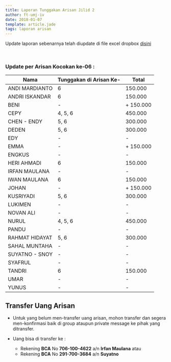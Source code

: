 ```yaml
---
title: Laporan Tunggakan Arisan Jilid 2
author: ft-umj-iv
date: 2018-01-07
template: article.jade
tags: laporan arisan
---
```


Update laporan sebenarnya telah diupdate di file excel dropbox [disini](https://www.dropbox.com/s/lqrvit24hfh3fot/Arisan%20UMJ%20TechInfo4%20Jilid%2002.xlsx?dl=0)

<br/>
<span class="more"></span>

### Update per Arisan Kocokan ke-06 :

|Nama									| Tunggakan di Arisan Ke- 	| Total 			| 
| -------------------	| ------------------------- | ----------- |
| ANDI MARDIANTO 			| 6							            | 150.000  		|
| ANDRI ISKANDAR 			| 6							            | 150.000  		|
| BENI 						    | -			  		              | + 150.000  		|
| CEPY 						    | 4, 5, 6			  		        | 450.000 		|
| CHEN - ENDY 				| 5, 6	  		              | 300.000 		|
| DEDEN 					    | 5, 6	  		              | 300.000 		|
| EDY 						    | -			  		              | -				 		|
| EMMA 						    | -							            | + 150.000  		|
| ENGKUS 					    | -			  		              | -				 		|
| HERI AHMADI 				| 6							            | 150.000  		|
| IRFAN MAULANA 			| -			  		              | -				 		|
| IWAN MAULANA 				| 6							            | 150.000  		|
| JOHAN 					    | -			  		              | + 150.000			|
| KUSRIYADI 				  | 5, 6	  		              | 300.000 		|
| LUKIMEN 					  | -			  		              | -				 		|
| NOVAN ALI 				  | -			  		              | -				 		|
| NURUL				 		    | 4, 5, 6	  		            | 450.000 		|
| PANDU 					    | - 							          | -			  		|
| RAHMAT HIDAYAT 			| 5, 6	  		              | 300.000 		|
| SAHAL MUNTAHA 			| -			  		              | -				 		|
| SUYATNO - SNOY 			| -							            | -			  		|
| SYAFRUL 					  | -			  		              | -				 		|
| TANDRI 					    | 6							            | 150.000  		|
| UMAR 						    | -			  		              | -				 		|
| YUNUS 					    | -							            | -			  		|

## Transfer Uang Arisan

+ Untuk yang belum men-transfer uang arisan, mohon transfer dan segera men-konfirmasi baik di group ataupun private message ke pihak yang ditransfer.

+ Uang bisa di transfer ke :
	- Rekening <b>BCA</b> No <b>706-100-4622</b> a/n <b>Irfan Maulana</b> atau
	- Rekening <b>BCA</b> No <b>291-700-3684</b> a/n <b>Suyatno</b>
